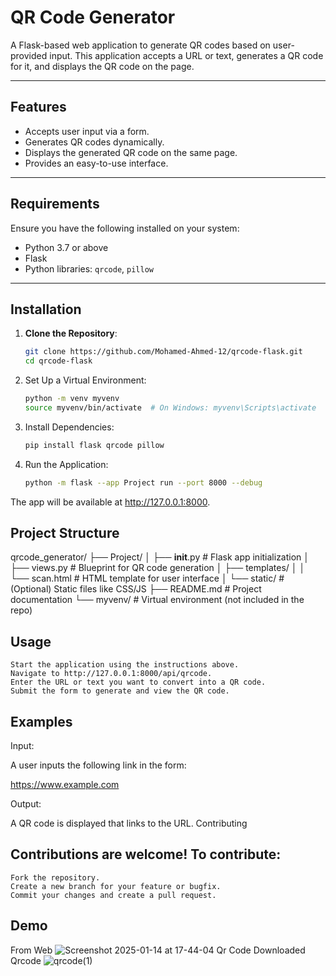 # QR Code Generator

A Flask-based web application to generate QR codes based on user-provided input. This application accepts a URL or text, generates a QR code for it, and displays the QR code on the page.

---

## Features
- Accepts user input via a form.
- Generates QR codes dynamically.
- Displays the generated QR code on the same page.
- Provides an easy-to-use interface.

---

## Requirements

Ensure you have the following installed on your system:
- Python 3.7 or above
- Flask
- Python libraries: `qrcode`, `pillow`

---

## Installation

1. **Clone the Repository**:
   ```bash
   git clone https://github.com/Mohamed-Ahmed-12/qrcode-flask.git
   cd qrcode-flask
2. Set Up a Virtual Environment:
   ```bash
   python -m venv myvenv
   source myvenv/bin/activate  # On Windows: myvenv\Scripts\activate

3. Install Dependencies:
   ```bash
   pip install flask qrcode pillow

4. Run the Application:
   ```bash
   python -m flask --app Project run --port 8000 --debug
The app will be available at http://127.0.0.1:8000.

## Project Structure

qrcode_generator/
├── Project/
│   ├── __init__.py         # Flask app initialization
│   ├── views.py            # Blueprint for QR code generation
│   ├── templates/
│   │   └── scan.html       # HTML template for user interface
│   └── static/             # (Optional) Static files like CSS/JS
├── README.md               # Project documentation
└── myvenv/                 # Virtual environment (not included in the repo)

## Usage

    Start the application using the instructions above.
    Navigate to http://127.0.0.1:8000/api/qrcode.
    Enter the URL or text you want to convert into a QR code.
    Submit the form to generate and view the QR code.

## Examples
Input:

A user inputs the following link in the form:

https://www.example.com

Output:

A QR code is displayed that links to the URL.
Contributing

## Contributions are welcome! To contribute:

    Fork the repository.
    Create a new branch for your feature or bugfix.
    Commit your changes and create a pull request.
## Demo
From Web
   ![Screenshot 2025-01-14 at 17-44-04 Qr Code](https://github.com/user-attachments/assets/6bce495b-674e-4cdd-89f3-1a926c375f33)
Downloaded Qrcode
   ![qrcode(1)](https://github.com/user-attachments/assets/b7dc278c-5e50-4df3-8710-dd75da9bee0f)
